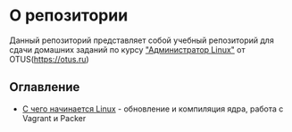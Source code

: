 # О репозитории

Данный репозиторий представляет собой учебный репозиторий для сдачи домашних заданий по курсу ["Администратор Linux"](https://otus.ru/lessons/linux/) от OTUS(https://otus.ru)

## Оглавление

* [C чего начинается Linux](/otus-linux/tree/master/homework1) - обновление и компиляция ядра, работа с Vagrant и Packer
